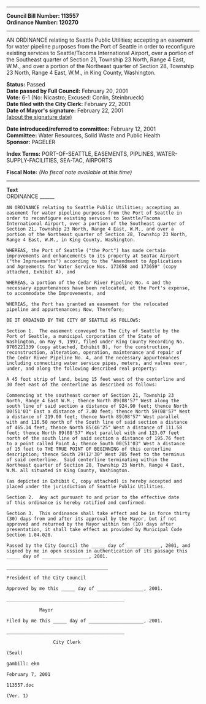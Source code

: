 * * * * *  
  
**Council Bill Number: [](#h0)[](#h2)113557**   
**Ordinance Number: 120270**  
  
* * * * *  
  
AN ORDINANCE relating to Seattle Public Utilities; accepting an easement for water pipeline purposes from the Port of Seattle in order to reconfigure existing services to Seattle/Tacoma International Airport, over a portion of the Southeast quarter of Section 21, Township 23 North, Range 4 East, W.M., and over a portion of the Northeast quarter of Section 28, Township 23 North, Range 4 East, W.M., in King County, Washington.  
  
**Status:** Passed   
**Date passed by Full Council:** February 20, 2001   
**Vote:** 6-1 (No: Nicastro; Excused: Conlin, Steinbrueck)   
**Date filed with the City Clerk:** February 22, 2001   
**Date of Mayor's signature:** February 22, 2001   
[(about the signature date)](/~public/approvaldate.htm)   
  
  
**Date introduced/referred to committee:** February 12, 2001   
**Committee:** Water Resources, Solid Waste and Public Health   
**Sponsor:** PAGELER   
  
**Index Terms:** PORT-OF-SEATTLE, EASEMENTS, PIPLINES, WATER-SUPPLY-FACILITIES, SEA-TAC, AIRPORTS  
  
**Fiscal Note:** *(No fiscal note available at this time)*  
  
* * * * *  
  
**Text**  
    ORDINANCE ______  
  
    AN ORDINANCE relating to Seattle Public Utilities; accepting an  
    easement for water pipeline purposes from the Port of Seattle in  
    order to reconfigure existing services to Seattle/Tacoma  
    International Airport, over a portion of the Southeast quarter of  
    Section 21, Township 23 North, Range 4 East, W.M., and over a  
    portion of the Northeast quarter of Section 28, Township 23 North,  
    Range 4 East, W.M., in King County, Washington.  
  
    WHEREAS, the Port of Seattle ("the Port") has made certain  
    improvements and enhancements to its property at SeaTac Airport  
    ("the Improvements") according to the "Amendment to Applications  
    and Agreements for Water Service Nos. 173658 and 173659" (copy  
    attached, Exhibit A), and  
  
    WHEREAS, a portion of the Cedar River Pipeline No. 4 and the  
    necessary appurtenances have been relocated, at the Port's expense,  
    to accommodate the Improvements, and  
  
    WHEREAS, the Port has granted an easement for the relocated  
    pipeline and appurtenances; Now, Therefore;  
  
    BE IT ORDAINED BY THE CITY OF SEATTLE AS FOLLOWS:  
  
    Section 1.  The easement conveyed to The City of Seattle by the  
    Port of Seattle, a municipal corporation of the State of  
    Washington, on May 9, 1997, filed under King County Recording No.  
    9705221339 (copy attached, Exhibit B), for the construction,  
    reconstruction, alteration, operation, maintenance and repair of  
    the Cedar River Pipeline No. 4, and the necessary appurtenances  
    including connecting water service pipes, meters, and valves over,  
    under, and along the following described real property:  
  
    A 45 foot strip of land, being 15 feet west of the centerline and  
    30 feet east of the centerline as described as follows:  
  
    Commencing at the southeast corner of Section 21, Township 23  
    North, Range 4 East W.M.; thence North 89(08'57" West along the  
    south line of said section a distance of 924.90 feet; thence North  
    00(51'03" East a distance of 7.00 feet; thence North 59(08'57" West  
    a distance of 219.00 feet; thence North 89(08'57" West parallel  
    with and 116.50 north of the South line of said section a distance  
    of 465.14 feet; thence North 85(46'25" West a distance of 111.58  
    feet; thence North 89(08'57" West parallel with and 123.07 feet  
    north of the south line of said section a distance of 195.76 feet  
    to a point called Point A; thence South 00(51'03" West a distance  
    of 15 feet to THE TRUE POINT OF BEGINNING of this centerline  
    description; thence South 29(12'30" West 205 feet to the terminus  
    of said centerline.  Said centerline terminating within the  
    Northeast quarter of Section 28, Township 23 North, Range 4 East,  
    W.M. all situated in King County, Washington.  
  
    (as depicted in Exhibit C, copy attached) is hereby accepted and  
    placed under the jurisdiction of Seattle Public Utilities.  
  
    Section 2.  Any act pursuant to and prior to the effective date  
    of this ordinance is hereby ratified and confirmed.  
  
    Section 3.  This ordinance shall take effect and be in force thirty  
    (30) days from and after its approval by the Mayor, but if not  
    approved and returned by the Mayor within ten (10) days after  
    presentation, it shall take effect as provided by Municipal Code  
    Section 1.04.020.  
  
    Passed by the City Council the _____ day of ____________, 2001, and  
    signed by me in open session in authentication of its passage this  
    _____ day of _________________, 2001.  
  
    _____________________________________  
  
    President of the City Council  
  
    Approved by me this _____ day of _________________, 2001.  
  
    ___________________________________________  
  
                Mayor  
  
    Filed by me this _____ day of ____________________, 2001.  
  
    ___________________________________________  
  
                     City Clerk  
  
    (Seal)  
  
    gambill: ekm  
  
    February 7, 2001  
  
    113557.doc  
  
    (Ver. 1)  
